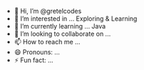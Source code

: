 - 👋 Hi, I’m @gretelcodes
- 👀 I’m interested in ... Exploring & Learning
- 🌱 I’m currently learning ... Java
- 💞️ I’m looking to collaborate on ... 
- 📫 How to reach me ... 
- 😄 Pronouns: ...
- ⚡ Fun fact: ... 

<!---
gretelcodes/gretelcodes is a ✨ special ✨ repository because its `README.md` (this file) appears on your GitHub profile.
You can click the Preview link to take a look at your changes.
--->
